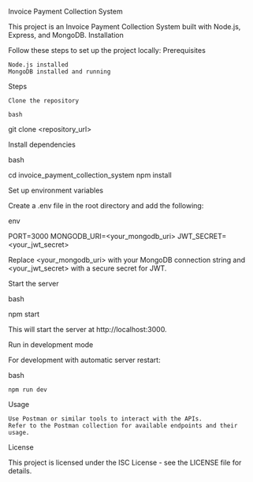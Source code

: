 Invoice Payment Collection System

This project is an Invoice Payment Collection System built with Node.js, Express, and MongoDB.
Installation

Follow these steps to set up the project locally:
Prerequisites

    Node.js installed
    MongoDB installed and running

Steps

    Clone the repository

    bash

git clone <repository_url>

Install dependencies

bash

cd invoice_payment_collection_system
npm install

Set up environment variables

Create a .env file in the root directory and add the following:

env

PORT=3000
MONGODB_URI=<your_mongodb_uri>
JWT_SECRET=<your_jwt_secret>

Replace <your_mongodb_uri> with your MongoDB connection string and <your_jwt_secret> with a secure secret for JWT.

Start the server

bash

npm start

This will start the server at http://localhost:3000.

Run in development mode

For development with automatic server restart:

bash

    npm run dev

Usage

    Use Postman or similar tools to interact with the APIs.
    Refer to the Postman collection for available endpoints and their usage.

License

This project is licensed under the ISC License - see the LICENSE file for details.